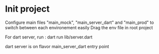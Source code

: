 # Init project

Configure main files "main_mock", "main_server_dart" and "main_prod" to switch between each environement easily
Drag the env file in root project

For dart server, run :
dart run lib/server.dart

dart server is on flavor main_server_dart entry point